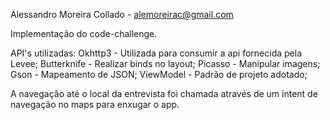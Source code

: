 ﻿Alessandro Moreira Collado - alemoreirac@gmail.com

Implementação do code-challenge.

API's utilizadas: 
Okhttp3 - Utilizada para consumir a api fornecida pela Levee;
Butterknife - Realizar binds no layout;
Picasso - Manipular imagens;
Gson - Mapeamento de JSON;
ViewModel - Padrão de projeto adotado;

A navegação até o local da entrevista foi chamada através de um intent de navegação no maps para enxugar o app.



